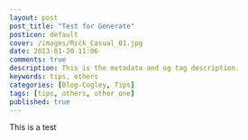 ```yaml
---
layout: post
post_title: "Test for Generate"
posticon: default
cover: /images/Rick_Casual_01.jpg
date: 2013-01-20 11:06
comments: true
description: This is the metadata and og tag description.
keywords: tips, others
categories: [Blog-Cogley, Tips]
tags: [tips, others, other one]
published: true
---
```


This is a test
